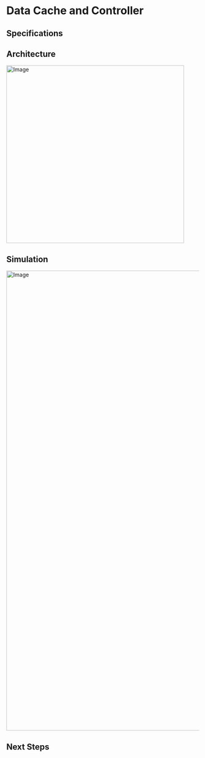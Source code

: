 # Data Cache and Controller


## Specifications

## Architecture
<img width="464" alt="Image" src="https://github.com/user-attachments/assets/d9816757-d39b-4a1a-b39a-1d833f93499d" />


## Simulation
<img width="1201" alt="Image" src="https://github.com/user-attachments/assets/479b8a48-0c46-4955-bdb3-858ee62eb660" />


## Next Steps
